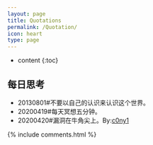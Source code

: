 ```yaml
---
layout: page
title: Quotations
permalink: /Quotation/
icon: heart
type: page
---
```


* content
{:toc}
## 每日思考

* 20130801#不要以自己的认识来认识这个世界。
* 20200419#每天冥想五分钟。
* 20200420#漏洞在牛角尖上。By:[c0ny1](https://github.com/c0ny1)





{% include comments.html %}